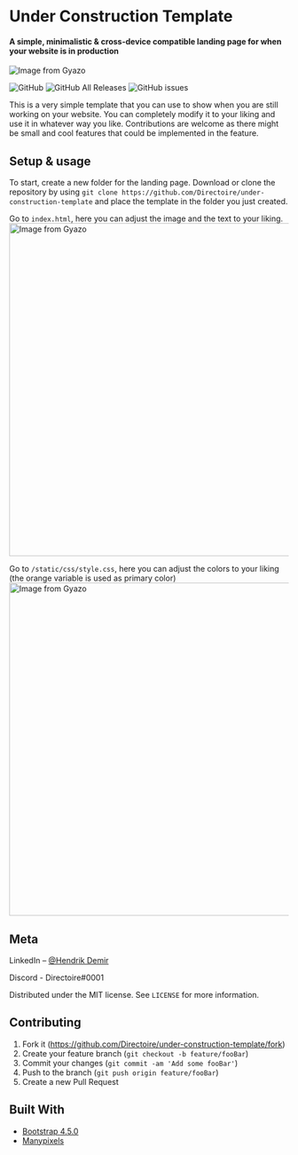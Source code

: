 # Under Construction Template
#### A simple, minimalistic & cross-device compatible landing page for when your website is in production

<img src="https://github.com/Directoire/under-construction-template/blob/master/demo.png" alt="Image from Gyazo"/>

![GitHub](https://img.shields.io/github/license/Directoire/under-construction-template)
![GitHub All Releases](https://img.shields.io/github/downloads/Directoire/under-construction-template/total)
![GitHub issues](https://img.shields.io/github/issues/Directoire/under-construction-template)

This is a very simple template that you can use to show when you are still working on your website. You can completely modify it to your liking and use it in whatever way you like. Contributions are welcome as there might be small and cool features that could be implemented in the feature.

## Setup & usage

To start, create a new folder for the landing page. Download or clone the repository by using `git clone https://github.com/Directoire/under-construction-template` and place the template in the folder you just created.

Go to `index.html`, here you can adjust the image and the text to your liking.
<img src="https://i.gyazo.com/7a1001014e1ad4ec3466c73a5fd37bc6.gif" alt="Image from Gyazo" width="600"/>


Go to `/static/css/style.css`, here you can adjust the colors to your liking (the orange variable is used as primary color)
<img src="https://i.gyazo.com/e7fab16ea2279e11559b6d7b615ad405.gif" alt="Image from Gyazo" width="600"/>

## Meta

LinkedIn – [@Hendrik Demir](https://www.linkedin.com/in/efehandemir/)

Discord - Directoire#0001

Distributed under the MIT license. See ``LICENSE`` for more information.

## Contributing

1. Fork it (<https://github.com/Directoire/under-construction-template/fork>)
2. Create your feature branch (`git checkout -b feature/fooBar`)
3. Commit your changes (`git commit -am 'Add some fooBar'`)
4. Push to the branch (`git push origin feature/fooBar`)
5. Create a new Pull Request

## Built With
- [Bootstrap 4.5.0](https://getbootstrap.com/)
- [Manypixels](https://www.manypixels.co/)
